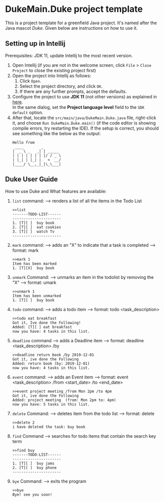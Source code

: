 # DukeMain.Duke project template

This is a project template for a greenfield Java project. It's named after the Java mascot _Duke_. Given below are instructions on how to use it.

## Setting up in Intellij

Prerequisites: JDK 11, update Intellij to the most recent version.

1. Open Intellij (if you are not in the welcome screen, click `File` > `Close Project` to close the existing project first)
1. Open the project into Intellij as follows:
    1. Click `Open`.
    1. Select the project directory, and click `OK`.
    1. If there are any further prompts, accept the defaults.
1. Configure the project to use **JDK 11** (not other versions) as explained in [here](https://www.jetbrains.com/help/idea/sdk.html#set-up-jdk).<br>
   In the same dialog, set the **Project language level** field to the `SDK default` option.
3. After that, locate the `src/main/java/DukeMain.Duke.java` file, right-click it, and choose `Run DukeMain.Duke.main()` (if the code editor is showing compile errors, try restarting the IDE). If the setup is correct, you should see something like the below as the output:
   ```
   Hello from
    ____        _        
   |  _ \ _   _| | _____ 
   | | | | | | | |/ / _ \
   | |_| | |_| |   <  __/
   |____/ \__,_|_|\_\___|
   ```
## Duke User Guide

How to use Duke and What features are available:

1. `list` command:
   --> renders a list of all the items in the Todo List

      ```
      >>list
      -------TODO-LIST------
      ----------------------
      1. [T][ ]  buy book
      2. [T][ ]  eat cookies
      3. [T][ ]  watch Tv
      ----------------------
      
      ```

2. `mark` command:
   --> adds an "X" to indicate that a task is completed
   --> format: mark <index of item to mark>
      ```
      >>mark 1
      Item has been marked
      1. [T][X]  buy book
      ```

3. `unmark` Command:
   --> unmarks an item in the todolist by removing the "X"
   --> format: umark <index of item to unmark>
      ```
      >>unmark 1
      Item has been unmarked
      1. [T][ ]  buy book
      ```

4. `todo` command:
   --> adds a todo item
   --> format: todo <task_description>

      ```
      >>todo eat breakfast
      Got it, Ive done the Following!
      Added: [T][ ] eat breakfast
      now you have: 4 tasks in this list.
      ```

5. `deadline` command
   --> adds a Deadline item
   --> format: deadline <task_description> /by <date in YYYY-MM-DD format>

      ```
      >>deadline return book /by 2019-12-01
      Got it, ive done the Following
      Added: return book (by: 2019-12-01)
      now you have: 4 tasks in this list.
      ```

6. `event` command:
   --> adds an Event item
   --> format: event <task_description> /from <start_date> /to <end_date>

      ```
      >>event project meeting /from Mon 2pm /to 4pm
      Got it, ive done the Following
      Added: project meeting  (from: Mon 2pm to: 4pm)
      now you have: 5 tasks in this list.
      ```

7. `delete` Command:
   --> deletes item from the todo list
   --> format: delete <index of item to delete>
      ```
      >>delete 2
      i have deleted the task: buy book
      ```

8. `find` Command
   --> searches for todo items that contain the search key term
      ```
      >>find buy
      -------TODO-LIST------
      ----------------------
      1. [T][ ]  buy jams
      2. [T][ ]  buy phone
      ----------------------
      ```

9. `bye` Command:
   --> exits the program

   ```
   >>bye
   Bye! see you soon!
   ```